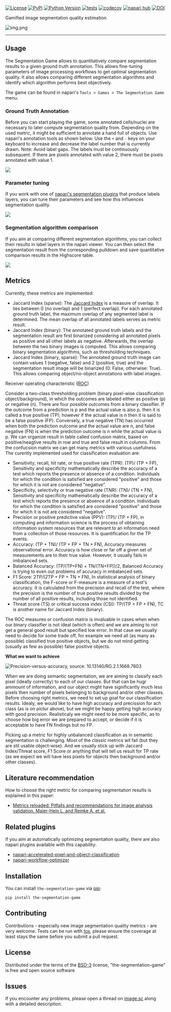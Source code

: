 
[![License](https://img.shields.io/pypi/l/the-segmentation-game.svg?color=green)](https://github.com/haesleinhuepf/the-segmentation-game/raw/main/LICENSE)
[![PyPI](https://img.shields.io/pypi/v/the-segmentation-game.svg?color=green)](https://pypi.org/project/the-segmentation-game)
[![Python Version](https://img.shields.io/pypi/pyversions/the-segmentation-game.svg?color=green)](https://python.org)
[![tests](https://github.com/haesleinhuepf/the-segmentation-game/workflows/tests/badge.svg)](https://github.com/haesleinhuepf/the-segmentation-game/actions)
[![codecov](https://codecov.io/gh/haesleinhuepf/the-segmentation-game/branch/main/graph/badge.svg)](https://codecov.io/gh/haesleinhuepf/the-segmentation-game)
[![napari hub](https://img.shields.io/endpoint?url=https://api.napari-hub.org/shields/the-segmentation-game)](https://napari-hub.org/plugins/the-segmentation-game)
[![DOI](https://zenodo.org/badge/DOI/10.5281/zenodo.6588373.svg)](https://doi.org/10.5281/zenodo.6588373)

Gamified image segmentation quality estimation

![img.png](https://github.com/haesleinhuepf/the-segmentation-game/raw/main/images/screencast.gif)

----------------------------------

## Usage

The Segmentation Game allows to quantitatively compare segmentation results to a given ground truth annotation.
This allows fine-tuning parameters of image processing workflows to get optimal segmentation quality. 
It also allows comparing different segmentation algorithms and identify which algorithm performs best objectively.

The game can be found in napari's `Tools > Games > The Segmentation Game` menu.

### Ground Truth Annotation

Before you can start playing the game, some annotated cells/nuclei are necessary to later compute segmentation quality from.
Depending on the used metric, it might be sufficient to annotate a hand full of objects. 
Use napari's annotation tools as shown below. 
Use the `+` and `-` keys on your keyboard to increase and decrease the label number that is currently drawn.
Note: Avoid label gaps. The labels must be continuously subsequent. If there are pixels annotated with value 2, there must be pixels annotated with value 1.

![](https://github.com/haesleinhuepf/the-segmentation-game/raw/main/images/annotation.gif)

### Parameter tuning

If you work with one of [napari's segmentation plugins](https://www.napari-hub.org/?search=segmentation&sort=relevance&page=1) that produce labels layers,
you can tune their parameters and see how this influences segmentation quality.

![](https://github.com/haesleinhuepf/the-segmentation-game/raw/main/images/parameter_tuning.gif)

### Segmentation algorithm comparison

If you aim at comparing different segmentation algorithms, you can collect their results in label layers in the napari viewer.
You can then select the segmentation result from the corresponding pulldown and save quantitative comparison results in the Highscore table.

![](https://github.com/haesleinhuepf/the-segmentation-game/raw/main/images/algorithm_comparison.gif)

## Metrics

Currently, these metrics are implemented:
* Jaccard Index (sparse): The [Jaccard Index](https://en.wikipedia.org/wiki/Jaccard_index) is a measure of overlap. 
  It lies between 0 (no overlap) and 1 (perfect overlap). 
  For each annotated ground truth label, the maximum overlap of any segmented label is determined. 
  The mean overlap of all annotated labels serves as metric result.
* Jaccard Index (binary): The annotated ground truth labels and the segmentation result are first binarized considering all annotated pixels as positive and all other labels as negative.
  Afterwards, the overlap between the two binary images is computed. This allows comparing binary segmentation algorithms, such as thresholding techniques.
* Jaccard Index (binary, sparse): The annotated ground truth image can contain values 1 (negative, false) and 2 (positive, true) and
  the segmentation result image will be binarized (0: False, otherwise: True). This allows comparing object/no-object annotations with label images.
 
 
Receiver operating characteristic ([ROC](https://en.wikipedia.org/wiki/Receiver_operating_characteristic))
  
Consider a two-class thresholding problem (binary pixel-wise classification object/background), in which the outcomes are labeled either as positive (p) or negative (n). There are four possible outcomes from a binary classifier. If the outcome from a prediction is p and the actual value is also p, then it is called a true positive (TP); however if the actual value is n then it is said to be a false positive (FP). Conversely, a true negative (TN) has occurred when both the prediction outcome and the actual value are n, and false negative (FN) is when the prediction outcome is n while the actual value is p. We can organize result in table called confusion matrix, based on positive/neagtive results in row and true and false result in columns. From the confucsion matrix we can get many metrics with various usefulness. The curently implemented used for classification evaluation are:

* Sensitivity, recall, hit rate, or true positive rate (TPR): (TP)/ (TP + FP), Sensitivity and specificity mathematically describe the accuracy of a test which reports the presence or absence of a condition. Individuals for which the condition is satisfied are considered "positive" and those for which it is not are considered "negative".
* Specificity, selectivity or true negative rate (TNR): (TN)/ (TN + FN), Sensitivity and specificity mathematically describe the accuracy of a test which reports the presence or absence of a condition. Individuals for which the condition is satisfied are considered "positive" and those for which it is not are considered "negative".
* Precision or positive predictive value (PPV): (TP)/ (TP + FP), in computing and information science is the process of obtaining information system resources that are relevant to an information need from a collection of those resources. It is quantification for the TP events.
* Accuracy: (TP + TN)/ (TP + FP + TN + FN), Accuracy measures observational error. Accuracy is how close or far off a given set of measurements are to their true value. However, it usually fails in imbalanced sets.
* Balanced Accuracy: (TP/(TP+FN) + TN/(TN+FP))/2, Balanced Accuracy is trying to even out problems of accuracy in imbalanced sets.
* F1 Score: 2*TP/(2*TP + FP + TN + FN), In statistical analysis of binary classification, the F-score or F-measure is a measure of a test's accuracy. It is calculated from the precision and recall of the test, where the precision is the number of true positive results divided by the number of all positive results, including those not identified.
* Threat score (TS) or critical success index (CSI): TP/(TP + FP + FN), TC is another name for Jaccard Index (binary).

The ROC measures or confusion matrix is invaluable in cases when when our binary classifier is not ideal (which is often) and we are aiming to not get a general good result but specified low error. In that case we usually need to decide for some trade off, for example we need all (as many as possible) classified true positive objects, but we do not mind getting (usually as few as possible) false positive objects.

**What we want to achieve**

![Precision-versus-accuracy, source: 10.13140/RG.2.1.1668.7603](https://github.com/martinschatz-cz/the-segmentation-game/blob/main/images/Precision-versus-accuracy.png)

When we are doing semantic segmentation, we are aiming to classify each pixel (ideally correctly) to each of our classes. But that can be hugr ammount of information, and our object might have significantly much less pixels then number of pixels belonging to background and/or other classes. Before choosing right metrics, we need to set up goal for our classification results. Idealy, we would like to have high accuracy and precission for ach class (as is on pictur above), but we might be happy getting high accuracy with good precision. Realisticaly we might need to be more specific, as to choose how big error we are prepared to accept, or decide if it is acceptable to have FN findings but no FP.

Picking up a metric for highly unbalanced classification as in semantic segmentation is challenging. Most of the classic metrics wil fail (but they are stil usable object-wise). And we usually stick up with Jaccard Index/Threat score, F1 Score or anything that will tell us result for TP rate (as we expect we will have less pixels for objects then background and/or other classes).

## Literature recommendation

How to choose the right metric for comparing segmentation results is explained in this paper:
* [Metrics reloaded: Pitfalls and recommendations for image analysis validation. Maier-Hein L. and Reinke A. et al.](https://arxiv.org/abs/2206.01653)

## Related plugins

If you aim at automatically optimizing segmentation quality, there are also napari plugins available with this capability:

* [napari-accelerated-pixel-and-object-classification](https://www.napari-hub.org/plugins/napari-accelerated-pixel-and-object-classification)
* [napari-workflow-optimizer](https://www.napari-hub.org/plugins/napari-workflow-optimizer)

## Installation

You can install `the-segmentation-game` via [pip]:

    pip install the-segmentation-game

## Contributing

Contributions - especially new image segmentation quality metrics - are very welcome. Tests can be run with [tox], please ensure
the coverage at least stays the same before you submit a pull request.

## License

Distributed under the terms of the [BSD-3] license,
"the-segmentation-game" is free and open source software

## Issues

If you encounter any problems, please open a thread on [image.sc](https://image.sc) along with a detailed description.

[napari]: https://github.com/napari/napari
[Cookiecutter]: https://github.com/audreyr/cookiecutter
[@napari]: https://github.com/napari
[MIT]: http://opensource.org/licenses/MIT
[BSD-3]: http://opensource.org/licenses/BSD-3-Clause
[GNU GPL v3.0]: http://www.gnu.org/licenses/gpl-3.0.txt
[GNU LGPL v3.0]: http://www.gnu.org/licenses/lgpl-3.0.txt
[Apache Software License 2.0]: http://www.apache.org/licenses/LICENSE-2.0
[Mozilla Public License 2.0]: https://www.mozilla.org/media/MPL/2.0/index.txt
[cookiecutter-napari-plugin]: https://github.com/napari/cookiecutter-napari-plugin

[file an issue]: https://github.com/haesleinhuepf/the-segmentation-game/issues

[napari]: https://github.com/napari/napari
[tox]: https://tox.readthedocs.io/en/latest/
[pip]: https://pypi.org/project/pip/
[PyPI]: https://pypi.org/
